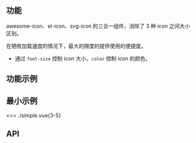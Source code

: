## 功能

awesome-icon、el-icon、svg-icon 的三合一组件，消除了 3 种 icon 之间大小区别。

在牺牲加载速度的情况下，最大的限度的提供使用的便捷度。
- 通过 `font-size` 控制 icon 大小，`color` 控制 icon 的颜色。


## 功能示例

<Example />

## 最小示例

<<< ./simple.vue{3-5}

## API

<Usage />

<script setup>
import Example from "@/components/icon/docs/example.vue";
import Usage from "@/components/icon/docs/usage.vue";
</script>